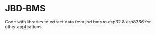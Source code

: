 # JBD-BMS
Code with libraries to extract data from jbd bms to esp32 & esp8266 for other applications
